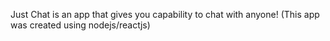 Just Chat is an app that gives you capability to chat with anyone!
(This app was created using nodejs/reactjs)
